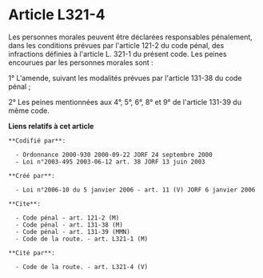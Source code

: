 # Article L321-4

Les personnes morales peuvent être déclarées responsables pénalement, dans les conditions prévues par l'article 121-2 du code
pénal, des infractions définies à l'article L. 321-1 du présent code. Les peines encourues par les personnes morales sont :

1° L'amende, suivant les modalités prévues par l'article 131-38 du code pénal ;

2° Les peines mentionnées aux 4°, 5°, 6°, 8° et 9° de l'article 131-39 du même code.

**Liens relatifs à cet article**

	**Codifié par**:

	  - Ordonnance 2000-930 2000-09-22 JORF 24 septembre 2000
	  - Loi n°2003-495 2003-06-12 art. 38 JORF 13 juin 2003

	**Créé par**:

	  - Loi n°2006-10 du 5 janvier 2006 - art. 11 (V) JORF 6 janvier 2006

	**Cite**:

	  - Code pénal - art. 121-2 (M)
	  - Code pénal - art. 131-38 (M)
	  - Code pénal - art. 131-39 (MMN)
	  - Code de la route. - art. L321-1 (M)

	**Cité par**:

	  - Code de la route. - art. L321-4 (V)
